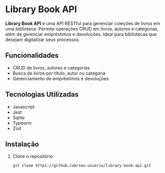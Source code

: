 # Library Book API

**Library Book API** é uma API RESTful para gerenciar coleções de livros em uma biblioteca. Permite operações CRUD em livros, autores e categorias, além de gerenciar empréstimos e devoluções. Ideal para bibliotecas que desejam digitalizar seus processos.

## Funcionalidades

- CRUD de livros, autores e categorias
- Busca de livros por título, autor ou categoria
- Gerenciamento de empréstimos e devoluções

## Tecnologias Utilizadas

- Javascript
- Jest
- Sqlite
- Typeorm
- Zod

## Instalação

1. Clone o repositório:
   ```bash
   git clone https://github.com/seu-usuario/library-book-api.git
   ```
